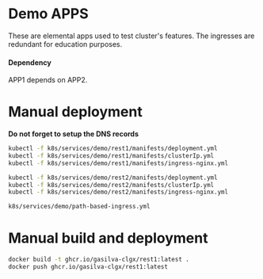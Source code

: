# Demo APPS

These are elemental apps used to test cluster's features.
The ingresses  are redundant for education purposes.

#### Dependency
APP1 depends on APP2.


# Manual deployment

**Do not forget to setup the DNS records**

```bash
kubectl -f k8s/services/demo/rest1/manifests/deployment.yml
kubectl -f k8s/services/demo/rest1/manifests/clusterIp.yml
kubectl -f k8s/services/demo/rest1/manifests/ingress-nginx.yml

kubectl -f k8s/services/demo/rest2/manifests/deployment.yml
kubectl -f k8s/services/demo/rest2/manifests/clusterIp.yml
kubectl -f k8s/services/demo/rest2/manifests/ingress-nginx.yml

k8s/services/demo/path-based-ingress.yml
```

# Manual build and deployment

```bash
docker build -t ghcr.io/gasilva-clgx/rest1:latest .
docker push ghcr.io/gasilva-clgx/rest1:latest   
```